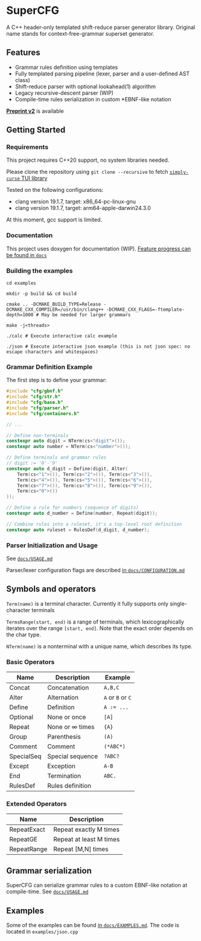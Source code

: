 # SuperCFG

A C++ header-only templated shift-reduce parser generator library. Original name stands for context-free-grammar superset generator.

## Features

- Grammar rules definition using templates
- Fully templated parsing pipeline (lexer, parser and a user-defined AST class)
- Shift-reduce parser with optional lookahead(1) algorithm
- Legacy recursive-descent parser (WIP)
- Compile-time rules serialization in custom \*EBNF-like notation

**[Preprint v2](preprint/Preprint_v2.pdf)** is available

## Getting Started

### Requirements

This project requires C++20 support, no system libraries needed.

Please clone the repository using `git clone --recursive` to fetch [`simply-curse` TUI library](https://github.com/enaix/simply-curse)

Tested on the following configurations:

- clang version 19.1.7, target: x86_64-pc-linux-gnu
- clang version 19.1.7, target: arm64-apple-darwin24.3.0

At this moment, gcc support is limited.

### Documentation

This project uses doxygen for documentation (WIP). [Feature progress can be found in `docs`](docs/)

### Building the examples

`cd examples`

`mkdir -p build && cd build`

`cmake .. -DCMAKE_BUILD_TYPE=Release -DCMAKE_CXX_COMPILER=/usr/bin/clang++ -DCMAKE_CXX_FLAGS=-ftemplate-depth=1000 # May be needed for larger grammars`

`make -j<threads>`

`./calc # Execute interactive calc example`

`./json # Execute interactive json example (this is not json spec: no escape characters and whitespaces)`

### Grammar Definition Example

The first step is to define your grammar:

```cpp
#include "cfg/gbnf.h"
#include "cfg/str.h"
#include "cfg/base.h"
#include "cfg/parser.h"
#include "cfg/containers.h"

// ...

// Define non-terminals
constexpr auto digit = NTerm(cs<"digit">());
constexpr auto number = NTerm(cs<"number">());

// Define terminals and grammar rules
// digit := '0'-'9'
constexpr auto d_digit = Define(digit, Alter(
    Term(cs<"1">()), Term(cs<"2">()), Term(cs<"3">()), 
    Term(cs<"4">()), Term(cs<"5">()), Term(cs<"6">()), 
    Term(cs<"7">()), Term(cs<"8">()), Term(cs<"9">()), 
    Term(cs<"0">())
));

// Define a rule for numbers (sequence of digits)
constexpr auto d_number = Define(number, Repeat(digit));

// Combine rules into a ruleset, it's a top-level root definition
constexpr auto ruleset = RulesDef(d_digit, d_number);
```

### Parser Initialization and Usage

See [`docs/USAGE.md`](docs/USAGE.md)

Parser/lexer configuration flags are described [in `docs/CONFIGURATION.md`](docs/CONFIGURATION.md)

## Symbols and operators

`Term(name)` is a terminal character. Currently it fully supports only single-character terminals

`TermsRange(start, end)` is a range of terminals, which lexicographically iterates over the range `[start, end]`. Note that the exact order depends on the char type.

`NTerm(name)` is a nonterminal with a unique name, which describes its type.

### Basic Operators

| Name | Description | Example |
|------|-------------|---------|
| Concat | Concatenation | `A,B,C` |
| Alter | Alternation | `A` or `B` or `C` |
| Define | Definition | `A := ...` |
| Optional | None or once | `[A]` |
| Repeat | None or ∞ times | `{A}` |
| Group | Parenthesis | `(A)` |
| Comment | Comment | `(*ABC*)` |
| SpecialSeq | Special sequence | `?ABC?` |
| Except | Exception | `A-B` |
| End | Termination | `ABC.` |
| RulesDef | Rules definition | |

### Extended Operators

| Name | Description |
|------|-------------|
| RepeatExact | Repeat exactly M times |
| RepeatGE | Repeat at least M times |
| RepeatRange | Repeat [M,N] times |

## Grammar serialization

SuperCFG can serialize grammar rules to a custom EBNF-like notation at compile-time. See [`docs/USAGE.md`](docs/USAGE.md#grammar-serialization)

## Examples

Some of the examples can be found [in `docs/EXAMPLES.md`](docs/EXAMPLES.md). The code is located in `examples/json.cpp`
